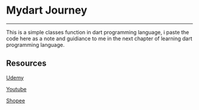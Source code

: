 # Mydart Journey

---

This is a simple classes function in dart programming language, i paste the code here as a note and guidiance to me in the next chapter of learning dart programming language.

## Resources
[Udemy](https://www.udemy.com/share/105GBo3@VhOSrrQkPrWDoaGVzQms33Fec1NwZgAzBVUEqVzBuF4vNkOLAsWF5-8xWQCIXK3qZw==/)

[Youtube](https://youtube.com/@KuldiiProject)

[Shopee](https://shopee.com.my/-COURSE-Udemy-Flutter-Dart-The-Complete-Guide-2023-Edition--i.9067206.9715995831?sp_atk=8cc4174c-9b75-4a87-8c74-3a194bb0a058&xptdk=8cc4174c-9b75-4a87-8c74-3a194bb0a058)
